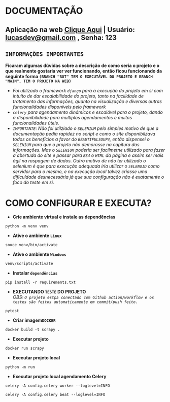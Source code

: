 # DOCUMENTAÇÃO

## Aplicação na web [Clique Aqui](https://beemon.onrender.com) | Usuário: lucasdev@gmail.com , Senha: 123
## `INFORMAÇÕES IMPORTANTES`
**Ficaram algumas dúvidas sobre a descrição de como seria o projeto e o que realmente gostaria ver ver funcionando, então ficou funcionando da seguinte forma `(BRANCH "BOT" TEM O EXECUTÁVEL DO PROJETO E BRANCH "MAIN", TEM O PROJETO NA WEB)`**<br>
- *Foi utilizado o framework `django` para a execução do projeto em sí com intuíto de dar  escalabilidade do projeto, tanto na facilidade de tratamento das informações, quanto na visualização e diversas outras funcionalidades disponívels pelo framework*<br>
- *`celery` para agendamento dinámicos e escalável para o projeto, dando a disponibilidade para multiplos agendamentos e muitas funcionalidades úteis.*
- *`IMPORTANTE`: Não foi utilziado o `SELENIUM` pelo simples motivo de que a documentação pedia rapidez no script e como o site disponibilzava todos os benefícios a favor do `BEAUTIFULSOUP4`, então dispensei o `SELENIUM` para que o projeto não demorasse na capitura das informações. Mas o `SELENIUM` poderia ser facilmetne utilizado para fazer a abertuda do site e passar para `BS4` o `HTML` da página e assim ser mais ágil na raspagem de dados. Outro motivo de não ter utilizado o selenium é que para execução adequada iria utilizar o `SELENOID` como servidor para o mesmo, e na execução local talvez criasse uma dificuldade desnecessária já que sua configuração não é exatamente o foco do teste em sí.*

# COMO CONFIGURAR E EXECUTA?
- **Crie ambiente virtual e instale as dependências**
```
python -m venv venv
```

- **Ative o ambiente `Linux`**
```
souce venv/bin/activate
```

- **Ative o ambiente `Windows`**
```
venv/scripts/activate
```

- **Instalar `dependências`**
```
pip install -r requirements.txt
```

- **EXECUTANDO `TESTE` DO PROJETO**<br>
*OBS: `O projeto estpa conectado com Github action/workflow e os testes são feitos automaticamente em commit/push feito.`*
```
pytest
```

- **Criar imagem`DOCKER`**
```
docker build -t scrapy .
```

- **Executar projeto**
```
docker run scrapy
```

- **Executar projeto local**
```
python -m run
```

- **Executar projeto local agendamento Celery**
```
celery -A config.celery worker --loglevel=INFO
```
```
celery -A config.celery beat --loglevel=INFO
```


